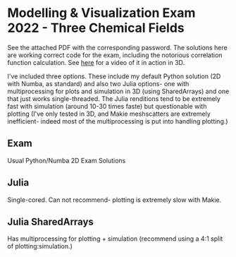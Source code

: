 # Modelling & Visualization Exam 2022 - Three Chemical Fields
See the attached PDF with the corresponding password. The solutions here are working correct code for the exam, including
the notorious correlation function calculation. See [here](https://www.youtube.com/watch?v=tjKbJIN0Coo) for a video of it in action in 3D.

I've included three options. These include my default Python solution (2D with Numba, as standard) and also two Julia
options- one with multiprocessing for plots and simulation in 3D (using SharedArrays) and one that just works single-threaded. The Julia
renditions tend to be extremely fast with simulation (around 10-30 times faste) but questionable with plotting (I've only tested in 3D, and
Makie meshscatters are extremely inefficient- indeed most of the multiprocessing is put into handling plotting.) 

## Exam
Usual Python/Numba 2D Exam Solutions

## Julia
Single-cored. Can not recommend- plotting is extremely slow with Makie. 

## Julia SharedArrays  
Has multiprocessing for plotting + simulation (recommend using a 4:1 split of plotting:simulation.)
